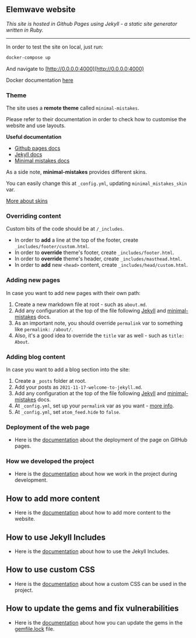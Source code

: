 ## Elemwave website

*This site is hosted in Github Pages using Jekyll - a static site generator written in Ruby.*

---

In order to test the site on local, just run:

```bash
docker-compose up
```

And navigate to [http://0.0.0.0:4000](http://0.0.0.0:4000)

Docker documentation [here](https://docs.docker.com/)

### Theme

The site uses a **remote theme** called `minimal-mistakes`.

Please refer to their documentation in order to check how to customise the website and use layouts.

**Useful documentation**

- [Github pages docs](https://docs.github.com/en/pages)
- [Jekyll docs](https://jekyllrb.com/docs/)
- [Minimal mistakes docs](https://mmistakes.github.io/minimal-mistakes/)

As a side note, **minimal-mistakes** provides different skins.

You can easily change this at `_config.yml`, updating `minimal_mistakes_skin` var.

[More about skins](https://mmistakes.github.io/minimal-mistakes/docs/configuration/#skin)

### Overriding content

Custom bits of the code should be at `/_includes`.

- In order to **add** a line at the top of the footer, create `_includes/footer/custom.html`.
- In order to **override** theme's footer, create `_includes/footer.html`.
- In order to **override** theme's header, create `_includes/masthead.html`.
- In order to **add** new `<head>` content, create `_includes/head/custom.html`.

### Adding new pages

In case you want to add new pages with their own path:

1. Create a new markdown file at root - such as `about.md`.
2. Add any configuration at the top of the file following
[Jekyll](https://jekyllrb.com/docs/pages/) and [minimal-mistakes](https://mmistakes.github.io/minimal-mistakes/docs/layouts/) docs.
3. As an important note, you should override `permalink` var to something like `permalink: /about/`.
4. Also, it's a good idea to override the `title` var as well - such as `title: About`.

### Adding blog content

In case you want to add a blog section into the site:

1. Create a `_posts` folder at root.
2. Add your posts as `2021-11-17-welcome-to-jekyll.md`.
3. Add any configuration at the top of the file following
[Jekyll](https://jekyllrb.com/docs/posts/) and [minimal-mistakes](https://mmistakes.github.io/minimal-mistakes/docs/layouts/) docs.
4. At `_config.yml`, set up your `permalink` var as you want - [more info](https://jekyllrb.com/docs/permalinks/).
5. At `_config.yml`, set `atom_feed.hide` to `false`.

### Deployment of the web page

- Here is the [documentation](/Docs/pagedeployment.md) about the deployment of the page on GitHub pages.

### How we developed the project

- Here is the [documentation](/Docs/workflow.md) about how we work in the project during development.

## How to add more content

- Here is the [documentation](/Docs/addContent.md) about how to add more content to the website.

## How to use Jekyll Includes

- Here is the [documentation](/Docs/includesjekyll.md) about how to use the Jekyll Includes.

## How to use custom CSS

- Here is the [documentation](/Docs/customCSS.md) about how a custom CSS can be used in the project.

## How to update the gems and fix vulnerabilities

- Here is the [documentation](/Docs/updategems.md) about how you can update the gems in the [gemfile.lock](/Gemfile.lock) file.